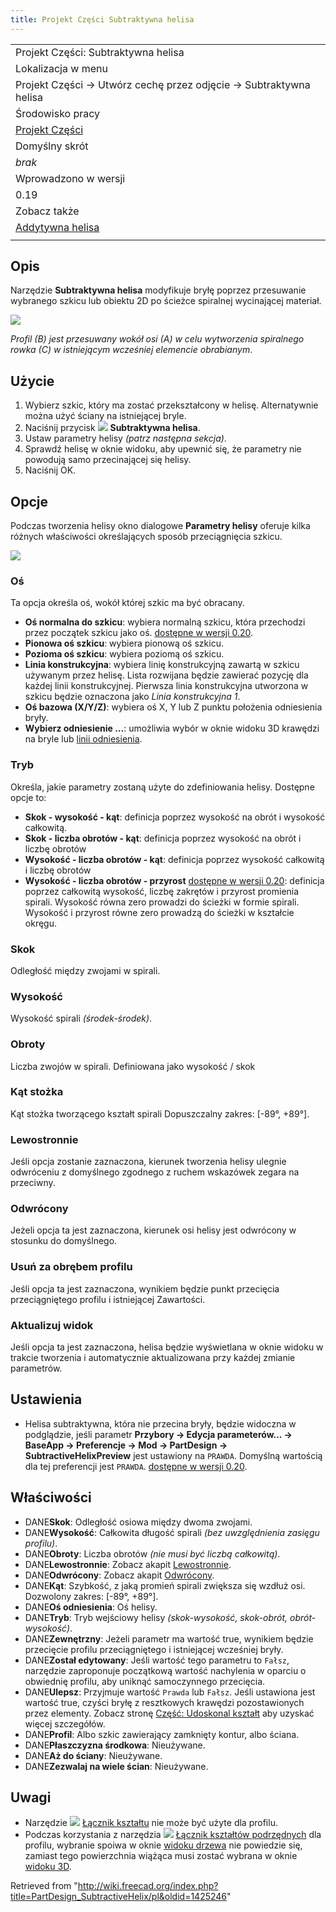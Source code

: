```yaml
---
title: Projekt Części Subtraktywna helisa
---
```

|  |
| --- |
| Projekt Części: Subtraktywna helisa |
| Lokalizacja w menu |
| Projekt Części → Utwórz cechę przez odjęcie → Subtraktywna helisa |
| Środowisko pracy |
| [Projekt Części](/PartDesign_Workbench/pl "PartDesign Workbench/pl") |
| Domyślny skrót |
| *brak* |
| Wprowadzono w wersji |
| 0.19 |
| Zobacz także |
| [Addytywna helisa](/PartDesign_AdditiveHelix/pl "PartDesign AdditiveHelix/pl") |
|  |

## Opis

Narzędzie **Subtraktywna helisa** modyfikuje bryłę poprzez przesuwanie wybranego szkicu lub obiektu 2D po ścieżce spiralnej wycinającej materiał.

![](/images/PartDesign_SubtractiveHelix_example_overview.png)

*Profil (B) jest przesuwany wokół osi (A) w celu wytworzenia spiralnego rowka (C) w istniejącym wcześniej elemencie obrabianym*.

## Użycie

1. Wybierz szkic, który ma zostać przekształcony w helisę. Alternatywnie można użyć ściany na istniejącej bryle.
2. Naciśnij przycisk ![](/images/PartDesign_SubtractiveHelix.svg) **Subtraktywna helisa**.
3. Ustaw parametry helisy *(patrz następna sekcja)*.
4. Sprawdź helisę w oknie widoku, aby upewnić się, że parametry nie powodują samo przecinającej się helisy.
5. Naciśnij OK.

## Opcje

Podczas tworzenia helisy okno dialogowe **Parametry helisy** oferuje kilka różnych właściwości określających sposób przeciągnięcia szkicu.

![](/images/PartDesign_SubtractiveHelix_taskpanel.png)

### Oś

Ta opcja określa oś, wokół której szkic ma być obracany.

* **Oś normalna do szkicu**: wybiera normalną szkicu, która przechodzi przez początek szkicu jako oś. [dostępne w wersji 0.20](/Release_notes_0.20/pl "Release notes 0.20/pl").
* **Pionowa oś szkicu**: wybiera pionową oś szkicu.
* **Pozioma oś szkicu**: wybiera poziomą oś szkicu.
* **Linia konstrukcyjna**: wybiera linię konstrukcyjną zawartą w szkicu używanym przez helisę. Lista rozwijana będzie zawierać pozycję dla każdej linii konstrukcyjnej. Pierwsza linia konstrukcyjna utworzona w szkicu będzie oznaczona jako *Linia konstrukcyjna 1*.
* **Oś bazowa (X/Y/Z)**: wybiera oś X, Y lub Z punktu położenia odniesienia bryły.
* **Wybierz odniesienie ...**: umożliwia wybór w oknie widoku 3D krawędzi na bryle lub [linii odniesienia](/PartDesign_Line/pl "PartDesign Line/pl").

### Tryb

Określa, jakie parametry zostaną użyte do zdefiniowania helisy. Dostępne opcje to:

* **Skok - wysokość - kąt**: definicja poprzez wysokość na obrót i wysokość całkowitą.
* **Skok - liczba obrotów - kąt**: definicja poprzez wysokość na obrót i liczbę obrotów
* **Wysokość - liczba obrotów - kąt**: definicja poprzez wysokość całkowitą i liczbę obrotów
* **Wysokość - liczba obrotów - przyrost** [dostępne w wersji 0.20](/Release_notes_0.20/pl "Release notes 0.20/pl"): definicja poprzez całkowitą wysokość, liczbę zakrętów i przyrost promienia spirali. Wysokość równa zero prowadzi do ścieżki w formie spirali. Wysokość i przyrost równe zero prowadzą do ścieżki w kształcie okręgu.

### Skok

Odległość między zwojami w spirali.

### Wysokość

Wysokość spirali *(środek-środek)*.

### Obroty

Liczba zwojów w spirali. Definiowana jako wysokość / skok

### Kąt stożka

Kąt stożka tworzącego kształt spirali Dopuszczalny zakres: [-89°, +89°].

### Lewostronnie

Jeśli opcja zostanie zaznaczona, kierunek tworzenia helisy ulegnie odwróceniu z domyślnego zgodnego z ruchem wskazówek zegara na przeciwny.

### Odwrócony

Jeżeli opcja ta jest zaznaczona, kierunek osi helisy jest odwrócony w stosunku do domyślnego.

### Usuń za obrębem profilu

Jeśli opcja ta jest zaznaczona, wynikiem będzie punkt przecięcia przeciągniętego profilu i istniejącej Zawartości.

### Aktualizuj widok

Jeśli opcja ta jest zaznaczona, helisa będzie wyświetlana w oknie widoku w trakcie tworzenia i automatycznie aktualizowana przy każdej zmianie parametrów.

## Ustawienia

* Helisa subtraktywna, która nie przecina bryły, będzie widoczna w podglądzie, jeśli parametr **Przybory → Edycja parameterów... → BaseApp → Preferencje → Mod → PartDesign → SubtractiveHelixPreview** jest ustawiony na `PRAWDA`. Domyślną wartością dla tej preferencji jest `PRAWDA`. [dostępne w wersji 0.20](/Release_notes_0.20/pl "Release notes 0.20/pl").

## Właściwości

* DANE**Skok**: Odległość osiowa między dwoma zwojami.
* DANE**Wysokość**: Całkowita długość spirali *(bez uwzględnienia zasięgu profilu)*.
* DANE**Obroty**: Liczba obrotów *(nie musi być liczbą całkowitą)*.
* DANE**Lewostronnie**: Zobacz akapit [Lewostronnie](#Lewostronnie).
* DANE**Odwrócony**: Zobacz akapit [Odwrócony](#Odwrócony).
* DANE**Kąt**: Szybkość, z jaką promień spirali zwiększa się wzdłuż osi. Dozwolony zakres: [-89°, +89°].
* DANE**Oś odniesienia**: Oś helisy.
* DANE**Tryb**: Tryb wejściowy helisy *(skok-wysokość, skok-obrót, obrót-wysokość)*.
* DANE**Zewnętrzny**: Jeżeli parametr ma wartość true, wynikiem będzie przecięcie profilu przeciągniętego i istniejącej wcześniej bryły.
* DANE**Został edytowany**: Jeśli wartość tego parametru to `Fałsz`, narzędzie zaproponuje początkową wartość nachylenia w oparciu o obwiednię profilu, aby uniknąć samoczynnego przecięcia.
* DANE**Ulepsz**: Przyjmuje wartość `Prawda` lub `Fałsz`. Jeśli ustawiona jest wartość true, czyści bryłę z resztkowych krawędzi pozostawionych przez elementy. Zobacz stronę [Część: Udoskonal kształt](/Part_RefineShape/pl "Part RefineShape/pl") aby uzyskać więcej szczegółów.
* DANE**Profil**: Albo szkic zawierający zamknięty kontur, albo ściana.
* DANE**Płaszczyzna środkowa**: Nieużywane.
* DANE**Aż do ściany**: Nieużywane.
* DANE**Zezwalaj na wiele ścian**: Nieużywane.

## Uwagi

* Narzędzie ![](/images/PartDesign_ShapeBinder.svg) [Łącznik kształtu](/PartDesign_ShapeBinder/pl "PartDesign ShapeBinder/pl") nie może być użyte dla profilu.
* Podczas korzystania z narzędzia ![](/images/PartDesign_SubShapeBinder.svg) [Łącznik kształtów podrzędnych](/PartDesign_SubShapeBinder/pl "PartDesign SubShapeBinder/pl") dla profilu, wybranie spoiwa w oknie [widoku drzewa](/Tree_view/pl "Tree view/pl") nie powiedzie się, zamiast tego powierzchnia wiążąca musi zostać wybrana w oknie [widoku 3D](/3D_view/pl "3D view/pl").

Retrieved from "<http://wiki.freecad.org/index.php?title=PartDesign_SubtractiveHelix/pl&oldid=1425246>"